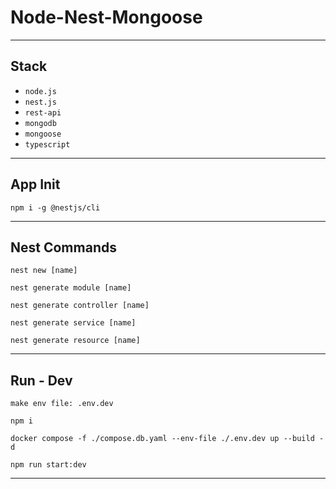 # Node-Nest-Mongoose

---

## Stack

- `node.js`
- `nest.js`
- `rest-api`
- `mongodb`
- `mongoose`
- `typescript`

---

## App Init

```
npm i -g @nestjs/cli
```

---

## Nest Commands

```
nest new [name]
```

```
nest generate module [name]
```

```
nest generate controller [name]
```

```
nest generate service [name]
```

```
nest generate resource [name]
```

---

## Run - Dev

`make env file: .env.dev`

```
npm i
```

```
docker compose -f ./compose.db.yaml --env-file ./.env.dev up --build -d
```

```
npm run start:dev
```

---
